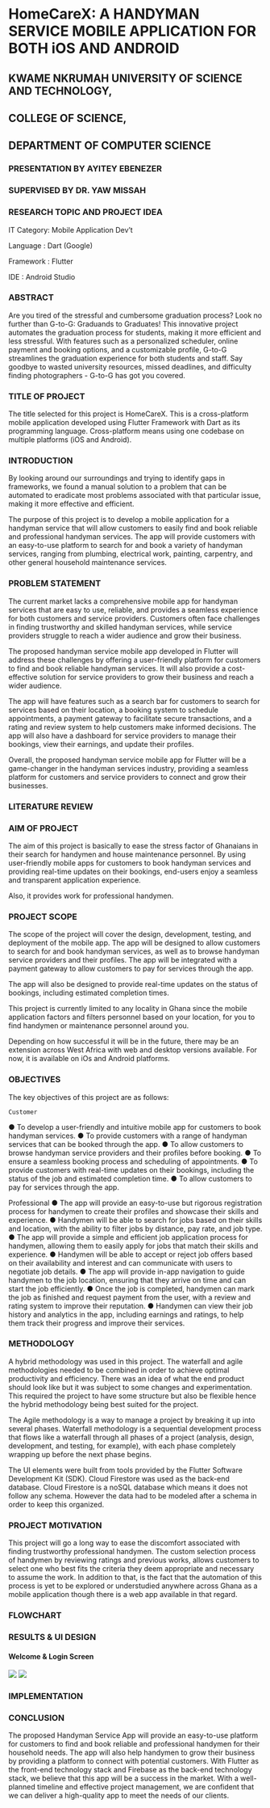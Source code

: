 
# HomeCareX: A HANDYMAN SERVICE MOBILE APPLICATION FOR BOTH iOS AND ANDROID
## KWAME NKRUMAH UNIVERSITY OF SCIENCE AND TECHNOLOGY,
## COLLEGE OF SCIENCE, 
## DEPARTMENT OF COMPUTER SCIENCE
### PRESENTATION BY AYITEY EBENEZER
### SUPERVISED BY DR. YAW MISSAH

### RESEARCH TOPIC AND PROJECT IDEA

IT Category: Mobile Application Dev’t

Language : Dart (Google)

Framework : Flutter

IDE : Android Studio



### ABSTRACT

Are you tired of the stressful and cumbersome graduation process? Look no further than G-to-G: Graduands to Graduates! This innovative project automates the graduation process for students, making it more efficient and less stressful. With features such as a personalized scheduler, online payment and booking options, and a customizable profile, G-to-G streamlines the graduation experience for both students and staff. Say goodbye to wasted university resources, missed deadlines, and difficulty finding photographers - G-to-G has got you covered.

### TITLE OF PROJECT

The title selected for this project is HomeCareX. This is a cross-platform mobile application developed using Flutter Framework with Dart as its programming language. Cross-platform means using one codebase on multiple platforms (iOS and Android).


### INTRODUCTION

By looking around our surroundings and trying to identify gaps in frameworks, we found a manual solution to a problem that can be automated to eradicate most problems associated with that particular issue, making it more effective and efficient.

The purpose of this project is to develop a mobile application for a handyman service that will allow customers to easily find and book reliable and professional handyman services. The app will provide customers with an easy-to-use platform to search for and book a variety of handyman services, ranging from plumbing, electrical work, painting, carpentry, and other general household maintenance services.


### PROBLEM STATEMENT

The current market lacks a comprehensive mobile app for handyman services that are easy to use, reliable, and provides a seamless experience for both customers and service providers. Customers often face challenges in finding trustworthy and skilled handyman services, while service providers struggle to reach a wider audience and grow their business.

The proposed handyman service mobile app developed in Flutter will address these challenges by offering a user-friendly platform for customers to find and book reliable handyman services. It will also provide a cost-effective solution for service providers to grow their business and reach a wider audience.

The app will have features such as a search bar for customers to search for services based on their location, a booking system to schedule appointments, a payment gateway to facilitate secure transactions, and a rating and review system to help customers make informed decisions. The app will also have a dashboard for service providers to manage their bookings, view their earnings, and update their profiles.

Overall, the proposed handyman service mobile app for Flutter will be a game-changer in the handyman services industry, providing a seamless platform for customers and service providers to connect and grow their businesses.

### LITERATURE REVIEW

### AIM OF PROJECT

The aim of this project is basically to ease the stress factor of Ghanaians in their search for handymen and house maintenance personnel. By using user-friendly mobile apps for customers to book handyman services and providing real-time updates on their bookings, end-users enjoy a seamless and transparent application experience.

Also, it provides work for professional handymen.

### PROJECT SCOPE
The scope of the project will cover the design, development, testing, and deployment of the mobile app. The app will be designed to allow customers to search for and book handyman services, as well as to browse handyman service providers and their profiles. The app will be integrated with a payment gateway to allow customers to pay for services through the app. 

The app will also be designed to provide real-time updates on the status of bookings, including estimated completion times.

This project is currently limited to any locality in Ghana since the mobile application factors and filters personnel based on your location, for you to find handymen or maintenance personnel around you. 

Depending on how successful it will be in the future, there may be an extension across West Africa with web and desktop versions available. For now, it is available on iOs and Android platforms.

### OBJECTIVES

The key objectives of this project are as follows:

	Customer
 ● To develop a user-friendly and intuitive mobile app for customers to book handyman services.
 ● To provide customers with a range of handyman services that can be booked through the app.
 ● To allow customers to browse handyman service providers and their profiles before booking.
 ● To ensure a seamless booking process and scheduling of appointments.
 ● To provide customers with real-time updates on their bookings, including the status of the job and estimated completion time.
 ● To allow customers to pay for services through the app.

  Professional
 ● The app will provide an easy-to-use but rigorous registration process for handymen to create their profiles and showcase their skills and experience.
 ● Handymen will be able to search for jobs based on their skills and location, with the ability to filter jobs by distance, pay rate, and job type.
 ● The app will provide a simple and efficient job application process for handymen, allowing them to easily apply for jobs that match their skills and experience.
 ● Handymen will be able to accept or reject job offers based on their availability and interest and can communicate with users to negotiate job details.
 ● The app will provide in-app navigation to guide handymen to the job location, ensuring that they arrive on time and can start the job efficiently.
 ● Once the job is completed, handymen can mark the job as finished and request payment from the user, with a review and rating system to improve their reputation.
 ● Handymen can view their job history and analytics in the app, including earnings and ratings, to help them track their progress and improve their services.



### METHODOLOGY

A hybrid methodology was used in this project. The waterfall and agile methodologies needed to be combined in order to achieve optimal productivity and efficiency. There was an idea of what the end product should look like but it was subject to some changes and experimentation. This required the project to have some structure but also be flexible hence the hybrid methodology being best suited for the project.

The Agile methodology is a way to manage a project by breaking it up into several phases.
Waterfall methodology is a sequential development process that flows like a waterfall through all phases of a project (analysis, design, development, and testing, for example), with each phase completely wrapping up before the next phase begins.

The UI elements were built from tools provided by the Flutter Software Development Kit (SDK).
Cloud Firestore was used  as the back-end database.
Cloud Firestore is a noSQL database which means it does not follow any schema. However the data had to be modeled after a schema in order to keep this organized.

### PROJECT MOTIVATION

This project will go a long way to ease the discomfort associated with finding trustworthy professional handymen. The custom selection process of handymen by reviewing ratings and previous works, allows customers to select one who best fits the criteria they deem appropriate and necessary to assume the work. 
In addition to that, is the fact that the automation of this process is yet to be explored or understudied anywhere across Ghana as a mobile application though there is a web app available in that regard.

### FLOWCHART


### RESULTS & UI DESIGN

#### Welcome & Login Screen
![](images/welcome.png) ![](images/login.png)


### IMPLEMENTATION


### CONCLUSION

The proposed Handyman Service App will provide an easy-to-use platform for customers to find and book reliable and professional handymen for their household needs. The app will also help handymen to grow their business by providing a platform to connect with potential customers. With Flutter as the front-end technology stack and Firebase as the back-end technology stack, we believe that this app will be a success in the market. With a well-planned timeline and effective project management, we are confident that we can deliver a high-quality app to meet the needs of our clients.
